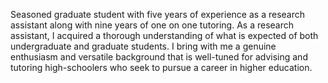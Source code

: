 Seasoned graduate student with five years of experience as a research assistant along with nine years of one on one tutoring. As a research assistant, I acquired a thorough understanding of what is expected of both undergraduate and graduate students. I bring with me a genuine enthusiasm and versatile background that is well-tuned for advising and tutoring high-schoolers who seek to pursue a career in higher education.
